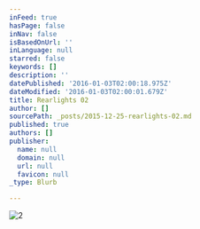 ```yaml
---
inFeed: true
hasPage: false
inNav: false
isBasedOnUrl: ''
inLanguage: null
starred: false
keywords: []
description: ''
datePublished: '2016-01-03T02:00:18.975Z'
dateModified: '2016-01-03T02:00:01.679Z'
title: Rearlights 02
author: []
sourcePath: _posts/2015-12-25-rearlights-02.md
published: true
authors: []
publisher:
  name: null
  domain: null
  url: null
  favicon: null
_type: Blurb

---
```

![2](https://s3-us-west-2.amazonaws.com/the-grid-img/p/730ba96c2e85edf4e8d0da479ef6daeb1215ce8d.jpg)